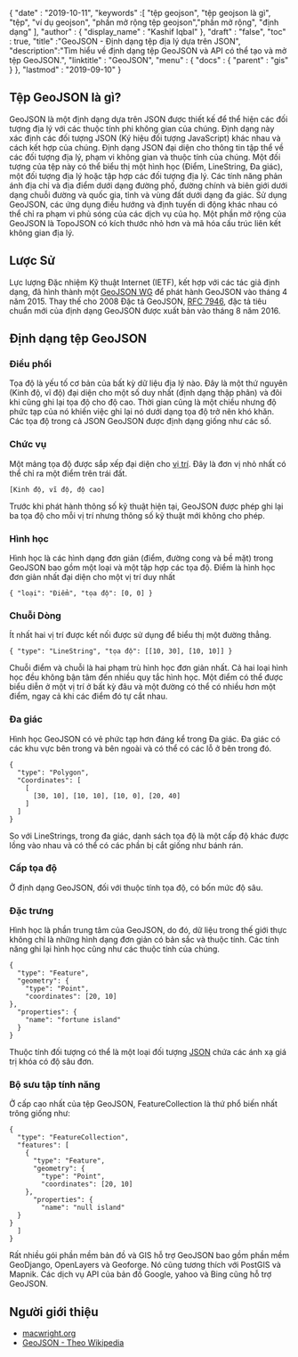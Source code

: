 {
  "date" : "2019-10-11",
  "keywords" :[ "tệp geojson", "tệp geojson là gì", "tệp", "ví dụ geojson", "phần mở rộng tệp geojson","phần mở rộng", "định dạng" ],
  "author" : {
    "display_name" : "Kashif Iqbal"
},
  "draft" : "false",
  "toc" : true,
  "title" :"GeoJSON - Định dạng tệp địa lý dựa trên JSON",
  "description":"Tìm hiểu về định dạng tệp GeoJSON và API có thể tạo và mở tệp GeoJSON.",
  "linktitle" : "GeoJSON",
  "menu" : {
    "docs" : {
      "parent" : "gis"
}
},
  "lastmod" : "2019-09-10"
}

## Tệp GeoJSON là gì?

GeoJSON là một định dạng dựa trên JSON được thiết kế để thể hiện các đối tượng địa lý với các thuộc tính phi không gian của chúng. Định dạng này xác định các đối tượng JSON (Ký hiệu đối tượng JavaScript) khác nhau và cách kết hợp của chúng. Định dạng JSON đại diện cho thông tin tập thể về các đối tượng địa lý, phạm vi không gian và thuộc tính của chúng. Một đối tượng của tệp này có thể biểu thị một hình học (Điểm, LineString, Đa giác), một đối tượng địa lý hoặc tập hợp các đối tượng địa lý. Các tính năng phản ánh địa chỉ và địa điểm dưới dạng đường phố, đường chính và biên giới dưới dạng chuỗi đường và quốc gia, tỉnh và vùng đất dưới dạng đa giác. Sử dụng GeoJSON, các ứng dụng điều hướng và định tuyến di động khác nhau có thể chỉ ra phạm vi phủ sóng của các dịch vụ của họ. Một phần mở rộng của GeoJSON là TopoJSON có kích thước nhỏ hơn và mã hóa cấu trúc liên kết không gian địa lý.

## Lược Sử ##

Lực lượng Đặc nhiệm Kỹ thuật Internet (IETF), kết hợp với các tác giả định dạng, đã hình thành một [GeoJSON WG](https://datatracker.ietf.org/wg/geojson/charter/) để phát hành GeoJSON vào tháng 4 năm 2015. Thay thế cho 2008 Đặc tả GeoJSON, [RFC 7946](https://tools.ietf.org/html/rfc7946), đặc tả tiêu chuẩn mới của định dạng GeoJSON được xuất bản vào tháng 8 năm 2016.

## Định dạng tệp GeoJSON ##

### Điều phối ###

Tọa độ là yếu tố cơ bản của bất kỳ dữ liệu địa lý nào. Đây là một thứ nguyên (Kinh độ, vĩ độ) đại diện cho một số duy nhất (định dạng thập phân) và đôi khi cũng ghi lại tọa độ cho độ cao. Thời gian cũng là một chiều nhưng độ phức tạp của nó khiến việc ghi lại nó dưới dạng tọa độ trở nên khó khăn. Các tọa độ trong cả JSON GeoJSON được định dạng giống như các số.

### Chức vụ ###

Một mảng tọa độ được sắp xếp đại diện cho [vị trí](https://geojson.org/geojson-spec.html#positions). Đây là đơn vị nhỏ nhất có thể chỉ ra một điểm trên trái đất.

`[Kinh độ, vĩ độ, độ cao]`

Trước khi phát hành thông số kỹ thuật hiện tại, GeoJSON được phép ghi lại ba tọa độ cho mỗi vị trí nhưng thông số kỹ thuật mới không cho phép.

### Hình học ###

Hình học là các hình dạng đơn giản (điểm, đường cong và bề mặt) trong GeoJSON bao gồm một loại và một tập hợp các tọa độ. Điểm là hình học đơn giản nhất đại diện cho một vị trí duy nhất

`{ "loại": "Điểm", "tọa độ": [0, 0] }`

### Chuỗi Dòng ###

Ít nhất hai vị trí được kết nối được sử dụng để biểu thị một đường thẳng.

`{ "type": "LineString", "tọa độ": [[10, 30], [10, 10]] }`

Chuỗi điểm và chuỗi là hai phạm trù hình học đơn giản nhất. Cả hai loại hình học đều không bận tâm đến nhiều quy tắc hình học. Một điểm có thể được biểu diễn ở một vị trí ở bất kỳ đâu và một đường có thể có nhiều hơn một điểm, ngay cả khi các điểm đó tự cắt nhau.

### Đa giác ###

Hình học GeoJSON có vẻ phức tạp hơn đáng kể trong Đa giác. Đa giác có các khu vực bên trong và bên ngoài và có thể có các lỗ ở bên trong đó.

```
{
  "type": "Polygon",
  "Coordinates": [
    [
      [30, 10], [10, 10], [10, 0], [20, 40]
    ]
  ]
}
```

So với LineStrings, trong đa giác, danh sách tọa độ là một cấp độ khác được lồng vào nhau và có thể có các phần bị cắt giống như bánh rán.

### Cấp tọa độ ###

Ở định dạng GeoJSON, đối với thuộc tính tọa độ, có bốn mức độ sâu.

### Đặc trưng ###

Hình học là phần trung tâm của GeoJSON, do đó, dữ liệu trong thế giới thực không chỉ là những hình dạng đơn giản có bản sắc và thuộc tính. Các tính năng ghi lại hình học cũng như các thuộc tính của chúng.

```
{
  "type": "Feature",
  "geometry": {
    "type": "Point",
    "coordinates": [20, 10]
},
  "properties": {
    "name": "fortune island"
  }
}

```

Thuộc tính đối tượng có thể là một loại đối tượng [JSON](http://json.org/) chứa các ánh xạ giá trị khóa có độ sâu đơn.

### Bộ sưu tập tính năng ###

Ở cấp cao nhất của tệp GeoJSON, FeatureCollection là thứ phổ biến nhất trông giống như:

```
{
  "type": "FeatureCollection",
  "features": [
    {
      "type": "Feature",
      "geometry": {
        "type": "Point",
        "coordinates": [20, 10]
    },
      "properties": {
        "name": "null island"
  }
}
  ]
}
```

Rất nhiều gói phần mềm bản đồ và GIS hỗ trợ GeoJSON bao gồm phần mềm GeoDjango, OpenLayers và Geoforge. Nó cũng tương thích với PostGIS và Mapnik. Các dịch vụ API của bản đồ Google, yahoo và Bing cũng hỗ trợ GeoJSON.

## Người giới thiệu ##

* [macwright.org](https://macwright.org/2015/03/23/geojson-second-bite.html)
* [GeoJSON - Theo Wikipedia](https://en.wikipedia.org/wiki/GeoJSON)

